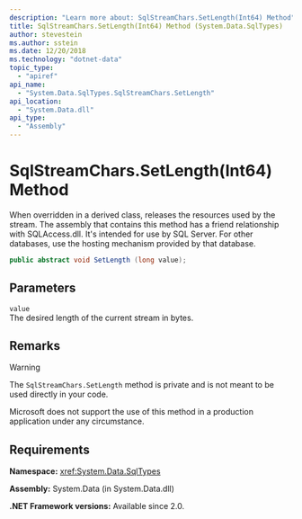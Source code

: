 ```yaml
---
description: "Learn more about: SqlStreamChars.SetLength(Int64) Method"
title: SqlStreamChars.SetLength(Int64) Method (System.Data.SqlTypes)
author: stevestein
ms.author: sstein
ms.date: 12/20/2018
ms.technology: "dotnet-data"
topic_type:
  - "apiref"
api_name:
  - "System.Data.SqlTypes.SqlStreamChars.SetLength"
api_location:
  - "System.Data.dll"
api_type:
  - "Assembly"
---
```

# SqlStreamChars.SetLength(Int64) Method

When overridden in a derived class, releases the resources used by the stream. The assembly that contains this method has a friend relationship with SQLAccess.dll. It's intended for use by SQL Server. For other databases, use the hosting mechanism provided by that database.

```csharp
public abstract void SetLength (long value);
```

## Parameters

`value`\
The desired length of the current stream in bytes.

## Remarks

> [!WARNING]
> The `SqlStreamChars.SetLength` method is private and is not meant to be used directly in your code.
>
> Microsoft does not support the use of this method in a production application under any circumstance.

## Requirements

**Namespace:** <xref:System.Data.SqlTypes>

**Assembly:** System.Data (in System.Data.dll)

**.NET Framework versions:** Available since 2.0.
